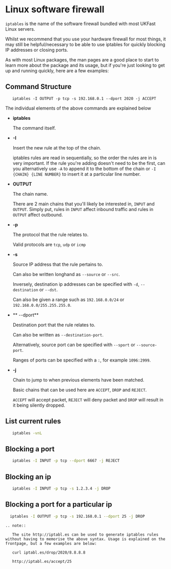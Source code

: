 # Linux software firewall


`iptables` is the name of the software firewall bundled with most UKFast Linux servers.

Whilst we recommend that you use your hardware firewall for most things, it may still be helpful/necessary to be able to use iptables for quickly blocking IP addresses or closing ports.

As with most Linux packages, the man pages are a good place to start to learn more about the package and its usage, but if you're just looking to get up and running quickly, here are a few examples:

## Command Structure
```console
   iptables -I OUTPUT -p tcp -s 192.168.0.1 --dport 2020 -j ACCEPT
```

The individual elements of the above commands are explained below

* **iptables**

   The command itself.


* **-I**

   Insert the new rule at the top of the chain.

   iptables rules are read in sequentially, so the order the rules are in is very important. If the rule you're adding doesn't need to be the first, can you alternatively use `-A` to append it to the bottom of the chain or `-I {CHAIN} {LINE NUMBER}` to insert it at a particular line number.


* **OUTPUT**

   The chain name.

   There are 2 main chains that you'll likely be interested in, `INPUT` and `OUTPUT`. Simply put, rules in `INPUT` affect inbound traffic and rules in `OUTPUT` affect outbound.


* **-p**

   The protocol that the rule relates to.

   Valid protocols are `tcp`, `udp` or `icmp`


* **-s**

   Source IP address that the rule pertains to.

   Can also be written longhand as `--source` or `--src`.

   Inversely, destination ip addresses can be specified with `-d`, `--destination` or `--dst`.

   Can also be given a range such as `192.168.0.0/24` or `192.168.0.0/255.255.255.0`.


* ** --dport**

   Destination port that the rule relates to.

   Can also be written as `--destination-port`.

   Alternatively, source port can be specified with `--sport` or `--source-port`.

   Ranges of ports can be specified with a `:`, for example `1096:2999`.


* **-j**

   Chain to jump to when previous elements have been matched.

   Basic chains that can be used here are `ACCEPT`, `DROP` and `REJECT`.

   `ACCEPT` will accept packet, `REJECT` will deny packet and `DROP` will result in it being silently dropped.

## List current rules

```bash
   iptables -vnL
```

## Blocking a port

```bash
   iptables -I INPUT -p tcp --dport 6667 -j REJECT
```

## Blocking an ip

```bash
   iptables -I INPUT -p tcp -s 1.2.3.4 -j DROP
```

## Blocking a port for a particular ip

```bash
  iptables -I OUTPUT -p tcp -s 192.168.0.1 --dport 25 -j DROP
```  

```eval_rst
.. note::

   The site http://iptabl.es can be used to generate iptables rules without having to memorise the above syntax. Usage is explained on the frontpage, but a few examples are below:

   curl iptabl.es/drop/2020/8.8.8.8

   http://iptabl.es/accept/25
```
